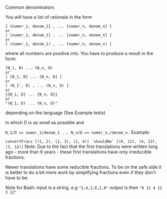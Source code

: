 Common denominators

You will have a list of rationals in the form

```
{ {numer_1, denom_1} , ... {numer_n, denom_n} }
or
[ [numer_1, denom_1] , ... [numer_n, denom_n] ]
or
[ (numer_1, denom_1) , ... (numer_n, denom_n) ]
```

where all numbers are positive ints. You have to produce a result in the form:

```
(N_1, D) ... (N_n, D)
or
[ [N_1, D] ... [N_n, D] ]
or
[ (N_1', D) , ... (N_n, D) ]
or
{{N_1, D} ... {N_n, D}}
or
"(N_1, D) ... (N_n, D)"
```

depending on the language (See Example tests)

in which D is as small as possible and

`N_1/D == numer_1/denom_1 ... N_n/D == numer_n,/denom_n.`
Example:

`` convertFracs [(1, 2), (1, 3), (1, 4)] `shouldBe` [(6, 12), (4, 12), (3, 12)] ``
Note:
Due to the fact that the first translations were written long ago - more than 6 years - these first translations have only irreducible fractions.

Newer translations have some reducible fractions. To be on the safe side it is better to do a bit more work by simplifying fractions even if they don't have to be.

Note for Bash:
input is a string, e.g `"2,4,2,6,2,8"` output is then `"6 12 4 12 3 12"`
